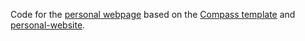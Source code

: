 Code for the [personal webpage](https://modichirag.github.io/index.html) based on the [Compass template](https://github.com/excentris/compass/) and [personal-website](https://github.com/github/personal-website).

